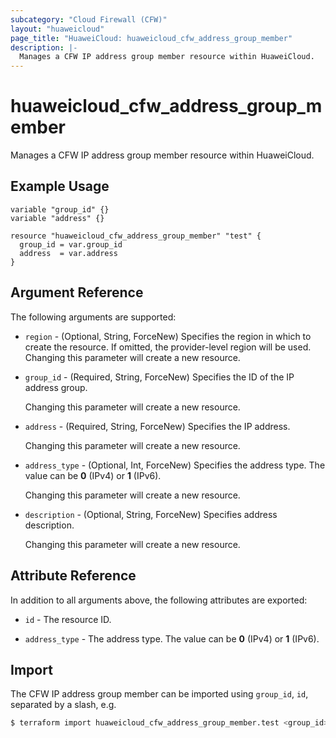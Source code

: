 ```yaml
---
subcategory: "Cloud Firewall (CFW)"
layout: "huaweicloud"
page_title: "HuaweiCloud: huaweicloud_cfw_address_group_member"
description: |-
  Manages a CFW IP address group member resource within HuaweiCloud.
---
```


# huaweicloud_cfw_address_group_member

Manages a CFW IP address group member resource within HuaweiCloud.

## Example Usage

```hcl
variable "group_id" {}
variable "address" {}

resource "huaweicloud_cfw_address_group_member" "test" {
  group_id = var.group_id
  address  = var.address
}
```

## Argument Reference

The following arguments are supported:

* `region` - (Optional, String, ForceNew) Specifies the region in which to create the resource.
  If omitted, the provider-level region will be used. Changing this parameter will create a new resource.

* `group_id` - (Required, String, ForceNew) Specifies the ID of the IP address group.

  Changing this parameter will create a new resource.

* `address` - (Required, String, ForceNew) Specifies the IP address.

  Changing this parameter will create a new resource.

* `address_type` - (Optional, Int, ForceNew) Specifies the address type.
  The value can be **0** (IPv4) or **1** (IPv6).

  Changing this parameter will create a new resource.

* `description` - (Optional, String, ForceNew) Specifies address description.

  Changing this parameter will create a new resource.

## Attribute Reference

In addition to all arguments above, the following attributes are exported:

* `id` - The resource ID.

* `address_type` - The address type. The value can be **0** (IPv4) or **1** (IPv6).

## Import

The CFW IP address group member can be imported using `group_id`, `id`, separated by a slash, e.g.

```bash
$ terraform import huaweicloud_cfw_address_group_member.test <group_id>/<id>
```
